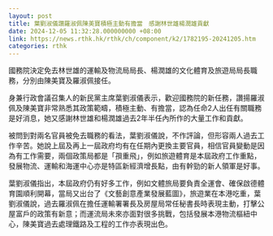 ```yaml
---
layout: post
title: 葉劉淑儀讚羅淑佩陳美寶積極主動有擔當　感謝林世雄楊潤雄貢獻
date: 2024-12-05 11:32:28.000000000 +08:00
link: https://news.rthk.hk/rthk/ch/component/k2/1782195-20241205.htm
categories: rthk
---
```


國務院決定免去林世雄的運輸及物流局局長、楊潤雄的文化體育及旅遊局局長職務，分別由陳美寶及羅淑佩接任。

身兼行政會議召集人的新民黨主席葉劉淑儀表示，歡迎國務院的新任務，讚揚羅淑佩及陳美寶非常熟悉其政策範疇，積極主動、有擔當，認為任命2人出任有關職務是好消息，她又感謝林世雄和楊潤雄過去2年半任內所作的大量工作和貢獻。

被問到對兩名官員被免去職務的看法，葉劉淑儀說，不作評論，但形容兩人過去工作辛苦。她說上屆及再上一屆政府均有在任期內更換主要官員，相信官員變動是因為有工作需要，兩個政策局都是「孭重飛」，例如旅遊體育是本屆政府工作重點，發展物流、運輸和海運中心亦是特區新經濟增長點，由有幹勁的新人領軍是好事。

葉劉淑儀指出，本屆政府仍有好多工作，例如文體旅局要負責全運會、確保啟德體育園順利開幕，當局又出台了《文藝創意產業發展藍圖》，旅遊業在本港吃重，葉劉淑儀說，過去羅淑佩在擔任運輸署署長及房屋局常任秘書長時表現主動，打擊公屋富戶的政策有新意；而運流局未來亦面對很多挑戰，包括發展本港物流樞紐中心，陳美寶過去處理鐵路及工程的工作亦表現出色。
